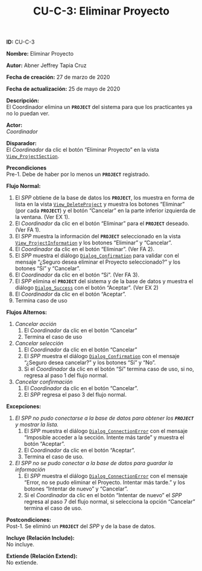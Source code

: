 ﻿---
layout: page
title: "CU-C-3: Eliminar Proyecto"
permalink: /design-specification/uc-descriptions/coordinator/cu-c-3/
hide_hero: true
---

**ID:** CU-C-3

**Nombre:** Eliminar Proyecto

**Autor:** Abner Jeffrey Tapia Cruz

**Fecha de creación:** 27 de marzo de 2020

**Fecha de actualización:** 25 de mayo de 2020

**Descripción:**  
El Coordinador elimina un **`PROJECT`** del sistema para que los practicantes ya no lo puedan ver.

**Actor:**  
*Coordinador*

**Disparador:**  
El *Coordinador* da clic el botón “Eliminar Proyecto” en la vista [`View_ProjectSection`][VPSE].

**Precondiciones**  
Pre-1. Debe de haber por lo menos un **`PROJECT`** registrado.

**Flujo Normal:**  
  1. El *SPP* obtiene de la base de datos los **`PROJECT`**, los muestra en forma de lista en la vista [`View_DeleteProject`][VDPT] y muestra los botones “Eliminar” (por cada **`PROJECT`**) y el botón “Cancelar” en la parte inferior izquierda de la ventana. (Ver EX 1).
  2. El *Coordinador* da clic en el botón “Eliminar” para el **`PROJECT`** deseado. (Ver FA 1).
  3. El *SPP* muestra la información del **`PROJECT`** seleccionado en la vista [`View_ProjectInformation`][VPIN] y los botones “Eliminar” y “Cancelar”.
  4. El *Coordinador* da clic en el botón “Eliminar”. (Ver FA 2).
  5. El *SPP* muestra el diálogo [`Dialog_Confirmation`][DLCO] para validar con el mensaje “¿Seguro desea eliminar el Proyecto seleccionado?” y los botones “Sí” y “Cancelar”.
  6. El *Coordinador* da clic en el botón “Sí”. (Ver FA 3).
  7. El *SPP* elimina el **`PROJECT`** del sistema y de la base de datos y muestra el diálogo [`Dialog_Success`][DLSU] con el botón “Aceptar”. (Ver EX 2)
  8. El *Coordinador* da clic en el botón “Aceptar”.
  9. Termina caso de uso

**Flujos Alternos:**  
  1. *Cancelar acción*
	 1. El *Coordinador* da clic en el botón “Cancelar”
	 2. Termina el caso de uso
  2. *Cancelar selección*
	 1. El *Coordinador* da clic en el botón “Cancelar”
	 2. El *SPP* muestra el diálogo [`Dialog_Confirmation`][DLCO] con el mensaje “¿Seguro desea cancelar?” y los botones “Sí” y “No”.
	 3. Si el *Coordinador* da clic en el botón “Sí” termina caso de uso, si no, regresa al paso 1 del flujo normal.
  3. *Cancelar confirmación*
	 1. El *Coordinador* da clic en el botón “Cancelar”.
	 2. El *SPP* regresa el paso 3 del flujo normal.

**Excepciones:**  
  1. *El SPP no pudo conectarse a la base de datos para obtener los **`PROJECT`** y mostrar la lista.*
     1. El *SPP* muestra el diálogo [`Dialog_ConnectionError`][DLCE] con el mensaje “Imposible acceder a la sección. Intente más tarde” y muestra el botón “Aceptar”.
	 2. El *Coordinador* da clic en el botón “Aceptar”.
	 3. Termina el caso de uso.
  2. *El SPP no se pudo conectar a la base de datos para guardar la información*
	 1. El *SPP* muestra el diálogo [`Dialog_ConnectionError`][DLCE] con el mensaje “Error, no se pudo eliminar el Proyecto. Intentar más tarde.” y los botones “Intentar de nuevo” y “Cancelar”.
	 2. Si el *Coordinador* da clic en el botón “Intentar de nuevo” el *SPP* regresa al paso 7 del flujo normal, si selecciona la opción “Cancelar” termina el caso de uso.

**Postcondiciones:**  
Post-1. Se eliminó un **`PROJECT`** del *SPP* y de la base de datos.

**Incluye (Relación Include):**  
No incluye.

**Extiende (Relación Extend):**  
No extiende.

[VPSE]: https://raw.githubusercontent.com/Phalord/PracticasProfesionales/gh-pages/assets/imgs/prototypes/coordinator/View_PractitionerSection.png "`View_PractitionerSection` Prototype"
[VPIN]: https://raw.githubusercontent.com/Phalord/PracticasProfesionales/gh-pages/assets/imgs/prototypes/practitioner/View_ProjectInformation.png "`View_ProjectInformation` Prototype"
[VDPT]: https://raw.githubusercontent.com/Phalord/PracticasProfesionales/gh-pages/assets/imgs/prototypes/coordinator/View_DeleteProject.png "`View_DeleteProject` Prototype"
[DLCO]: https://raw.githubusercontent.com/Phalord/PracticasProfesionales/gh-pages/assets/imgs/prototypes/generals/Dialog_Confirmation.png "`Dialog_Confirmation` Prototype"
[DLSU]: https://raw.githubusercontent.com/Phalord/PracticasProfesionales/gh-pages/assets/imgs/prototypes/generals/Dialog_Success.png "`Dialog_Success` Prototype"
[DLCE]: https://raw.githubusercontent.com/Phalord/PracticasProfesionales/gh-pages/assets/imgs/prototypes/generals/Dialog_ConnectionError.png "`Dialog_ConnectionError` Prototype"